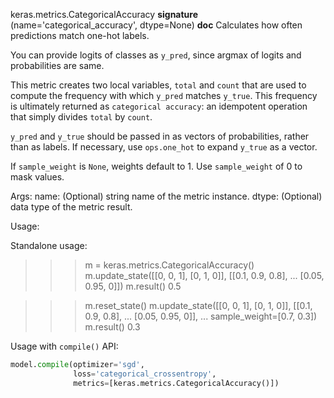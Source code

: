 keras.metrics.CategoricalAccuracy
__signature__
(name='categorical_accuracy', dtype=None)
__doc__
Calculates how often predictions match one-hot labels.

You can provide logits of classes as `y_pred`, since argmax of
logits and probabilities are same.

This metric creates two local variables, `total` and `count` that are used
to compute the frequency with which `y_pred` matches `y_true`. This
frequency is ultimately returned as `categorical accuracy`: an idempotent
operation that simply divides `total` by `count`.

`y_pred` and `y_true` should be passed in as vectors of probabilities,
rather than as labels. If necessary, use `ops.one_hot` to expand `y_true` as
a vector.

If `sample_weight` is `None`, weights default to 1.
Use `sample_weight` of 0 to mask values.

Args:
    name: (Optional) string name of the metric instance.
    dtype: (Optional) data type of the metric result.

Usage:

Standalone usage:

>>> m = keras.metrics.CategoricalAccuracy()
>>> m.update_state([[0, 0, 1], [0, 1, 0]], [[0.1, 0.9, 0.8],
...                 [0.05, 0.95, 0]])
>>> m.result()
0.5

>>> m.reset_state()
>>> m.update_state([[0, 0, 1], [0, 1, 0]], [[0.1, 0.9, 0.8],
...                 [0.05, 0.95, 0]],
...                sample_weight=[0.7, 0.3])
>>> m.result()
0.3

Usage with `compile()` API:

```python
model.compile(optimizer='sgd',
              loss='categorical_crossentropy',
              metrics=[keras.metrics.CategoricalAccuracy()])
```

